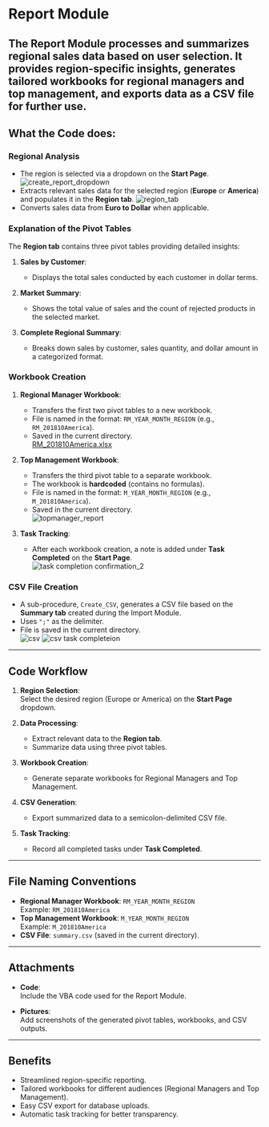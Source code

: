 # Report Module 

The Report Module processes and summarizes regional sales data based on user selection. It provides region-specific insights, generates tailored workbooks for regional managers and top management, and exports data as a CSV file for further use.
---

## What the Code does: 

### Regional Analysis
- The region is selected via a dropdown on the **Start Page**.
  ![create_report_dropdown](https://github.com/user-attachments/assets/33fe9a93-30d8-4d8f-bb8b-53bc2804606c)
- Extracts relevant sales data for the selected region (**Europe** or **America**) and populates it in the **Region tab**.
  ![region_tab](https://github.com/user-attachments/assets/25db37f4-7ccb-45e3-aefe-c0de62d13a70)
- Converts sales data from **Euro to Dollar** when applicable.  

### Explanation of the Pivot Tables
The **Region tab** contains three pivot tables providing detailed insights:  
1. **Sales by Customer**:  
   - Displays the total sales conducted by each customer in dollar terms.  

2. **Market Summary**:  
   - Shows the total value of sales and the count of rejected products in the selected market.  

3. **Complete Regional Summary**:  
   - Breaks down sales by customer, sales quantity, and dollar amount in a categorized format.

### Workbook Creation
1. **Regional Manager Workbook**:  
   - Transfers the first two pivot tables to a new workbook.  
   - File is named in the format: `RM_YEAR_MONTH_REGION` (e.g., `RM_201810America`).  
   - Saved in the current directory.  
[RM_201810America.xlsx](https://github.com/user-attachments/files/18136787/RM_201810America.xlsx)
2. **Top Management Workbook**:  
   - Transfers the third pivot table to a separate workbook.  
   - The workbook is **hardcoded** (contains no formulas).  
   - File is named in the format: `M_YEAR_MONTH_REGION` (e.g., `M_201810America`).  
   - Saved in the current directory.  
![topmanager_report](https://github.com/user-attachments/assets/f63cbba6-dca5-40c0-8b02-08e8f0c81ff1)

3. **Task Tracking**:  
   - After each workbook creation, a note is added under **Task Completed** on the **Start Page**.  
![task completion confirmation_2](https://github.com/user-attachments/assets/5647a6df-d514-4055-b1e3-7f266df7aa48)

### CSV File Creation
- A sub-procedure, `Create_CSV`, generates a CSV file based on the **Summary tab** created during the Import Module.  
- Uses `";"` as the delimiter.  
- File is saved in the current directory.  
![csv](https://github.com/user-attachments/assets/545d9ebf-7b77-4f9c-b383-ae79f967cf10)
![csv task completeion](https://github.com/user-attachments/assets/38506974-3fc2-4913-a90e-4444fae8fc7b)

---

## Code Workflow

1. **Region Selection**:  
   Select the desired region (Europe or America) on the **Start Page** dropdown.

2. **Data Processing**:  
   - Extract relevant data to the **Region tab**.  
   - Summarize data using three pivot tables.

3. **Workbook Creation**:  
   - Generate separate workbooks for Regional Managers and Top Management.

4. **CSV Generation**:  
   - Export summarized data to a semicolon-delimited CSV file.

5. **Task Tracking**:  
   - Record all completed tasks under **Task Completed**.

---

## File Naming Conventions
- **Regional Manager Workbook**: `RM_YEAR_MONTH_REGION`  
  Example: `RM_201810America`  
- **Top Management Workbook**: `M_YEAR_MONTH_REGION`  
  Example: `M_201810America`  
- **CSV File**: `summary.csv` (saved in the current directory).

---

## Attachments
- **Code**:  
  Include the VBA code used for the Report Module.

- **Pictures**:  
  Add screenshots of the generated pivot tables, workbooks, and CSV outputs.

---

## Benefits
- Streamlined region-specific reporting.  
- Tailored workbooks for different audiences (Regional Managers and Top Management).  
- Easy CSV export for database uploads.  
- Automatic task tracking for better transparency.


